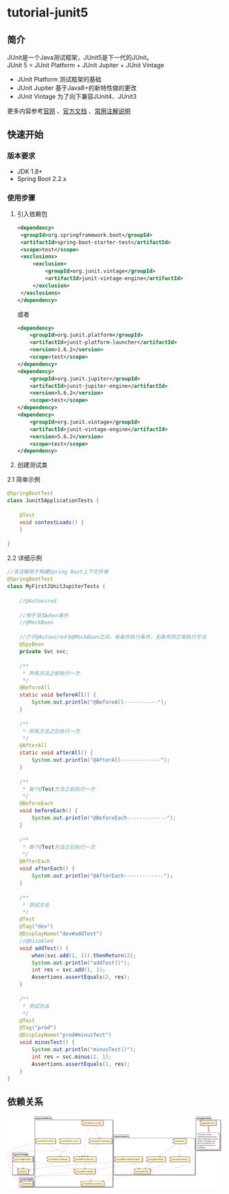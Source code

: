 # tutorial-junit5
## 简介
JUnit是一个Java测试框架，JUnit5是下一代的JUnit。<br>
JUnit 5 = JUnit Platform + JUnit Jupiter + JUnit Vintage  

- JUnit Platform 测试框架的基础  
- JUnit Jupiter 基于Java8+的新特性做的更改  
- JUnit Vintage 为了向下兼容JUnit4、JUnit3   
 
更多内容参考[官网](https://junit.org/junit5/) 、[官方文档](https://junit.org/junit5/docs/current/user-guide/) 、[常用注解说明](https://junit.org/junit5/docs/current/user-guide/#writing-tests-annotations)

## 快速开始

### 版本要求
  - JDK 1.8+
  - Spring Boot 2.2.x
### 使用步骤
1. 引入依赖包

   ```xml
   <dependency>
   	<groupId>org.springframework.boot</groupId>
   	<artifactId>spring-boot-starter-test</artifactId>
   	<scope>test</scope>
   	<exclusions>
   		<exclusion>
   			<groupId>org.junit.vintage</groupId>
   			<artifactId>junit-vintage-engine</artifactId>
   		</exclusion>
   	</exclusions>
   </dependency>
   ```

   或者

   ```xml
   <dependency>
       <groupId>org.junit.platform</groupId>
       <artifactId>junit-platform-launcher</artifactId>
       <version>1.6.2</version>
       <scope>test</scope>
   </dependency>
   <dependency>
       <groupId>org.junit.jupiter</groupId>
       <artifactId>junit-jupiter-engine</artifactId>
       <version>5.6.2</version>
       <scope>test</scope>
   </dependency>
   <dependency>
       <groupId>org.junit.vintage</groupId>
       <artifactId>junit-vintage-engine</artifactId>
       <version>5.6.2</version>
       <scope>test</scope>
   </dependency>
   ```

2. 创建测试类  

2.1 简单示例  
```java
@SpringBootTest
class Junit5ApplicationTests {

    @Test
    void contextLoads() {
    }

}
```

2.2 详细示例  
```java
//该注解用于构建Spring Boot上下文环境
@SpringBootTest
class MyFirstJUnitJupiterTests {

    //@Autowired

    //用于添加when条件
    //@MockBean

    //介于@Autowired与@MockBean之间，有条件执行条件，无条件则正常执行方法
    @SpyBean
    private Svc svc;

    /**
     * 所有方法之前执行一次
     */
    @BeforeAll
    static void beforeAll() {
        System.out.println("@BeforeAll-----------");
    }

    /**
     * 所有方法之后执行一次
     */
    @AfterAll
    static void afterAll() {
        System.out.println("@AfterAll-------------");
    }

    /**
     * 每个@Test方法之前执行一次
     */
    @BeforeEach
    void beforeEach() {
        System.out.println("@BeforeEach-------------");
    }

    /**
     * 每个@Test方法之后执行一次
     */
    @AfterEach
    void afterEach() {
        System.out.println("@AfterEach-------------");
    }

    /**
     * 测试方法
     */
    @Test
    @Tag("dev")
    @DisplayName("dev#addTest")
    //@Disabled
    void addTest() {
        when(svc.add(1, 1)).thenReturn(2);
        System.out.println("addTest()");
        int res = svc.add(1, 1);
        Assertions.assertEquals(2, res);
    }

    /**
     * 测试方法
     */
    @Test
    @Tag("prod")
    @DisplayName("prod#minusTest")
    void minusTest() {
        System.out.println("minusTest()");
        int res = svc.minus(2, 1);
        Assertions.assertEquals(1, res);
    }
}
```

## 依赖关系
![](component-diagram.svg)